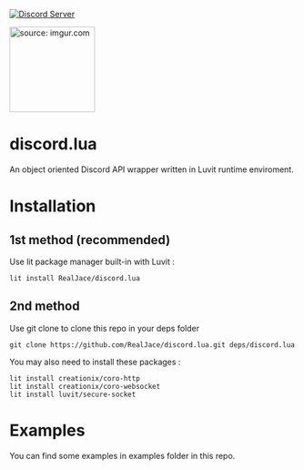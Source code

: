 [![Discord Server](https://img.shields.io/badge/Discord-%235865F2.svg?style=for-the-badge&logo=discord&logoColor=white)](https://discord.gg/5Vk3mP4HPM)

<a href="https://imgur.com/lwtW436"><img src="https://i.imgur.com/lwtW436.png" title="source: imgur.com" width="150" height="150" /></a>

# discord.lua
An object oriented Discord API wrapper written in Luvit runtime enviroment.

# Installation
## 1st method (recommended)
Use lit package manager built-in with Luvit : 
```
lit install RealJace/discord.lua
```

## 2nd method
Use git clone to clone this repo in your deps folder
```
git clone https://github.com/RealJace/discord.lua.git deps/discord.lua
```
You may also need to install these packages : 
```
lit install creationix/coro-http
lit install creationix/coro-websocket
lit install luvit/secure-socket
```

# Examples
You can find some examples in examples folder in this repo.
